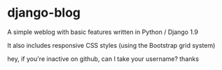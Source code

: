 # django-blog

A simple weblog with basic features written in Python / Django 1.9

It also includes responsive CSS styles (using the Bootstrap grid system)

hey, if you're inactive on github, can I take your username? thanks
